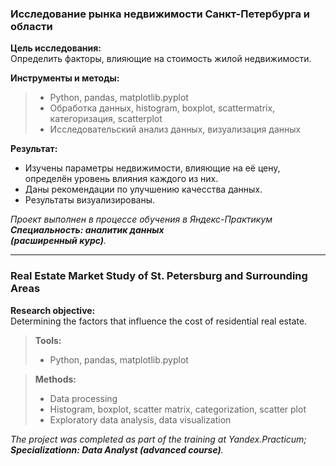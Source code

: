 ### **Исследование рынка недвижимости Санкт-Петербурга и области**

**Цель исследования:**\
Определить факторы, влияющие на стоимость жилой недвижимости.

**Инструменты и методы:**
> - Python, pandas, matplotlib.pyplot
> - Обработка данных, histogram, boxplot, scattermatrix,\
категоризация, scatterplot
> - Исследовательский анализ данных, визуализация данных

**Результат:**
- Изучены параметры недвижимости, влияющие на её цену,\
   определён уровень влияния каждого из них.
- Даны рекомендации по улучшению качесства данных.
- Результаты визуализированы.

*Проект выполнен в процессе обучения в Яндекс-Практикум\
**Специальность: аналитик данных\
(расширенный курс)**.*
______________________________________

### **Real Estate Market Study of St. Petersburg and Surrounding Areas**

**Research objective:**\
Determining the factors that influence the cost of residential real estate.

>**Tools:**
> - Python, pandas, matplotlib.pyplot

>**Methods:**
> - Data processing
> - Histogram, boxplot, scatter matrix, categorization, scatter plot
> - Exploratory data analysis, data visualization

*The project was completed as part of the training at Yandex.Practicum;\
**Specializationn: Data Analyst (advanced course)**.*
